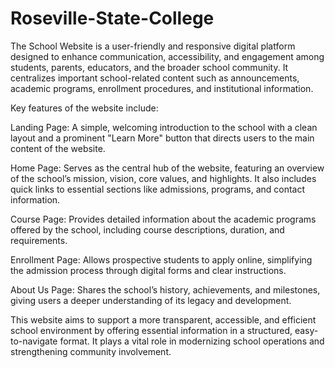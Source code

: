 # Roseville-State-College
The School Website is a user-friendly and responsive digital platform designed to enhance communication, accessibility, and engagement among students, parents, educators, and the broader school community. It centralizes important school-related content such as announcements, academic programs, enrollment procedures, and institutional information.

Key features of the website include:

Landing Page: A simple, welcoming introduction to the school with a clean layout and a prominent "Learn More" button that directs users to the main content of the website.

Home Page: Serves as the central hub of the website, featuring an overview of the school’s mission, vision, core values, and highlights. It also includes quick links to essential sections like admissions, programs, and contact information.

Course Page: Provides detailed information about the academic programs offered by the school, including course descriptions, duration, and requirements.

Enrollment Page: Allows prospective students to apply online, simplifying the admission process through digital forms and clear instructions.

About Us Page: Shares the school’s history, achievements, and milestones, giving users a deeper understanding of its legacy and development.

This website aims to support a more transparent, accessible, and efficient school environment by offering essential information in a structured, easy-to-navigate format. It plays a vital role in modernizing school operations and strengthening community involvement.
